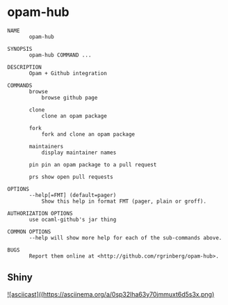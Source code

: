 # opam-hub

```
NAME
       opam-hub

SYNOPSIS
       opam-hub COMMAND ...

DESCRIPTION
       Opam + Github integration

COMMANDS
       browse
           browse github page

       clone
           clone an opam package

       fork
           fork and clone an opam package

       maintainers
           display maintainer names

       pin pin an opam package to a pull request

       prs show open pull requests

OPTIONS
       --help[=FMT] (default=pager)
           Show this help in format FMT (pager, plain or groff).

AUTHORIZATION OPTIONS
       use ocaml-github's jar thing

COMMON OPTIONS
       --help will show more help for each of the sub-commands above.

BUGS
       Report them online at <http://github.com/rgrinberg/opam-hub>.

```
## Shiny
[![asciicast]((https://asciinema.org/a/0sp32lha63y70jmmuxt6d5s3x.png)](https://asciinema.org/a/0sp32lha63y70jmmuxt6d5s3x)
